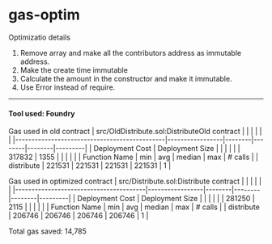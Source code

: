 # gas-optim
Optimizatio details

1. Remove array and make all the contributors address as immutable address.
2. Make the create time immutable
3. Calculate the amount in the constructor and make it immutable.
4. Use Error instead of require.

<hr>

#### Tool used: Foundry

Gas used in old contract
| src/OldDistribute.sol:DistributeOld contract |                 |        |        |        |         |
|----------------------------------------------|-----------------|--------|--------|--------|---------|
| Deployment Cost                              | Deployment Size |        |        |        |         |
| 317832                                       | 1355            |        |        |        |         |
| Function Name                                | min             | avg    | median | max    | # calls |
| distribute                                   | 221531          | 221531 | 221531 | 221531 | 1       |

Gas used in optimized contract
| src/Distribute.sol:Distribute contract |                 |        |        |        |         |
|----------------------------------------|-----------------|--------|--------|--------|---------|
| Deployment Cost                        | Deployment Size |        |        |        |         |
| 281250                                 | 2115            |        |        |        |         |
| Function Name                          | min             | avg    | median | max    | # calls |
| distribute                             | 206746          | 206746 | 206746 | 206746 | 1       |

Total gas saved: 14,785
